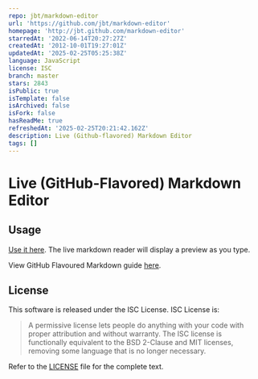 ```yaml
---
repo: jbt/markdown-editor
url: 'https://github.com/jbt/markdown-editor'
homepage: 'http://jbt.github.com/markdown-editor'
starredAt: '2022-06-14T20:27:27Z'
createdAt: '2012-10-01T19:27:01Z'
updatedAt: '2025-02-25T05:25:38Z'
language: JavaScript
license: ISC
branch: master
stars: 2843
isPublic: true
isTemplate: false
isArchived: false
isFork: false
hasReadMe: true
refreshedAt: '2025-02-25T20:21:42.162Z'
description: Live (Github-flavored) Markdown Editor
tags: []
---
```


# Live (GitHub-Flavored) Markdown Editor

## Usage

[Use it here](//jbt.github.io/markdown-editor). The live markdown reader will display a preview as you type.

View GitHub Flavoured Markdown guide [here](https://enterprise.github.com/downloads/en/markdown-cheatsheet.pdf).

## License

This software is released under the ISC License. ISC License is:

>  A permissive license lets people do anything with your code with proper attribution and without warranty. The ISC license is functionally equivalent to the BSD 2-Clause and MIT licenses, removing some language that is no longer necessary. 

Refer to the [LICENSE](https://github.com/jbt/markdown-editor/blob/master/LICENSE) file for the complete text.
